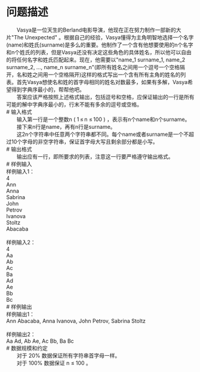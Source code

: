 <div id="pcont1" style="margin-top:20px; display:block;">

# 问题描述

<div class="pdcont">　　Vasya是一位天生的Berland电影导演，他现在正在努力制作一部新的大片&#34;The Unexpected&#34; 。根据自己的经验，Vasya懂得为主角明智地选择一个名字(name)和姓氏(surname)是多么的重要。他制作了一个含有他想要使用的n个名字和n个姓氏的列表，但是Vasya还没有决定这些角色的具体姓名，所以他可以自由的将任何名字和姓氏匹配起来。现在，他需要以&#34;name_1 surname_1, name_2 surname_2, ..., name_n surname_n&#34;(即所有姓名之间用一个逗号一个空格隔开，名和姓之间用一个空格隔开)这样的格式写出一个含有所有主角的姓名的列表。首先Vasya想使名和姓的首字母相同的姓名对数最多，如果有多解，Vasya希望得到字典序最小的，帮帮他吧。<br/>
　　答案应该严格按照上述格式输出，包括逗号和空格，应保证输出的一行是所有可能的解中字典序最小的，行末不能有多余的逗号或空格。</div>
# 输入格式

<div class="pdcont">　　输入第一行是一个整数n ( 1 ≤ n ≤ 100 ) ，表示有n个name和n个surname。<br/>
　　接下来n行是name，再有n行是surname。<br/>
　　这2n个字符串中任意两个字符串都不同。每个name或者surname是一个不超过10个字母的非空字符串，保证首字母大写且剩余部分都是小写。</div>
# 输出格式

<div class="pdcont">　　输出应有一行，即所要求的列表，注意这一行要严格遵守输出格式。</div>
# 样例输入

<div class="pddata">样例输入1：<br/>
4<br/>
Ann<br/>
Anna<br/>
Sabrina<br/>
John<br/>
Petrov<br/>
Ivanova<br/>
Stoltz<br/>
Abacaba<br/>
<br/>
样例输入2：<br/>
4<br/>
Aa<br/>
Ab<br/>
Ac<br/>
Ba<br/>
Ad<br/>
Ae<br/>
Bb<br/>
Bc</div>
# 样例输出

<div class="pddata">样例输出1：<br/>
Ann Abacaba, Anna Ivanova, John Petrov, Sabrina Stoltz<br/>
<br/>
样例输出2：<br/>
Aa Ad, Ab Ae, Ac Bb, Ba Bc</div>
# 数据规模和约定

<div class="pdcont">　　对于 20% 数据保证所有字符串首字母一样。<br/>
　　对于 100% 数据保证 n ≤ 100 。</div>

</div>